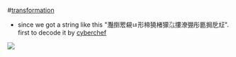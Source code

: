 #[transformation](https://play.picoctf.org/practice/challenge/104?category=3&page=1&search=)

* since we got a string like this "灩捯䍔䙻ㄶ形楴獟楮獴㌴摟潦弸彤㔲挶戹㍽". first to decode it by [cyberchef](https://gchq.github.io/CyberChef/)

 ![](https://github.com/ace-lii/ctf_writeups/blob/main/img/transformatuon.png?raw=true)



